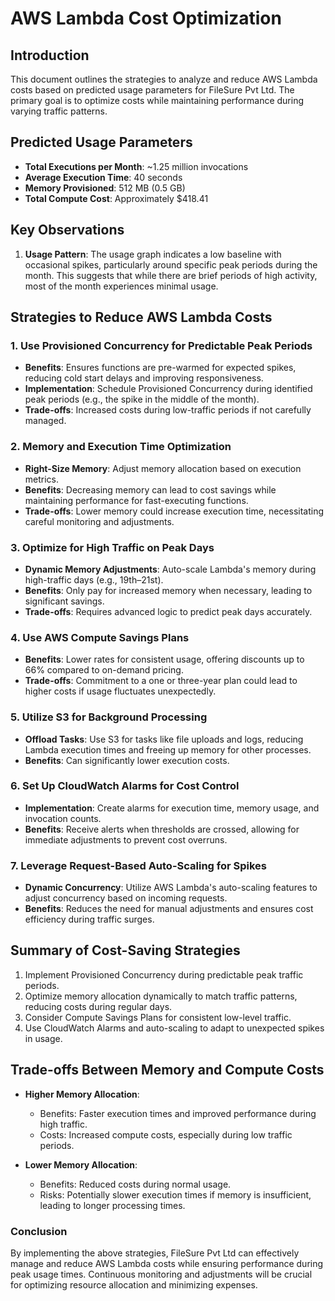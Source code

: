 # AWS Lambda Cost Optimization

## Introduction
This document outlines the strategies to analyze and reduce AWS Lambda costs based on predicted usage parameters for FileSure Pvt Ltd. The primary goal is to optimize costs while maintaining performance during varying traffic patterns.

## Predicted Usage Parameters
- **Total Executions per Month**: ~1.25 million invocations
- **Average Execution Time**: 40 seconds
- **Memory Provisioned**: 512 MB (0.5 GB)
- **Total Compute Cost**: Approximately $418.41

## Key Observations
1. **Usage Pattern**: The usage graph indicates a low baseline with occasional spikes, particularly around specific peak periods during the month. This suggests that while there are brief periods of high activity, most of the month experiences minimal usage.

## Strategies to Reduce AWS Lambda Costs

### 1. Use Provisioned Concurrency for Predictable Peak Periods
- **Benefits**: Ensures functions are pre-warmed for expected spikes, reducing cold start delays and improving responsiveness.
- **Implementation**: Schedule Provisioned Concurrency during identified peak periods (e.g., the spike in the middle of the month).
- **Trade-offs**: Increased costs during low-traffic periods if not carefully managed.

### 2. Memory and Execution Time Optimization
- **Right-Size Memory**: Adjust memory allocation based on execution metrics.
- **Benefits**: Decreasing memory can lead to cost savings while maintaining performance for fast-executing functions.
- **Trade-offs**: Lower memory could increase execution time, necessitating careful monitoring and adjustments.

### 3. Optimize for High Traffic on Peak Days
- **Dynamic Memory Adjustments**: Auto-scale Lambda's memory during high-traffic days (e.g., 19th–21st).
- **Benefits**: Only pay for increased memory when necessary, leading to significant savings.
- **Trade-offs**: Requires advanced logic to predict peak days accurately.

### 4. Use AWS Compute Savings Plans
- **Benefits**: Lower rates for consistent usage, offering discounts up to 66% compared to on-demand pricing.
- **Trade-offs**: Commitment to a one or three-year plan could lead to higher costs if usage fluctuates unexpectedly.

### 5. Utilize S3 for Background Processing
- **Offload Tasks**: Use S3 for tasks like file uploads and logs, reducing Lambda execution times and freeing up memory for other processes.
- **Benefits**: Can significantly lower execution costs.

### 6. Set Up CloudWatch Alarms for Cost Control
- **Implementation**: Create alarms for execution time, memory usage, and invocation counts.
- **Benefits**: Receive alerts when thresholds are crossed, allowing for immediate adjustments to prevent cost overruns.

### 7. Leverage Request-Based Auto-Scaling for Spikes
- **Dynamic Concurrency**: Utilize AWS Lambda's auto-scaling features to adjust concurrency based on incoming requests.
- **Benefits**: Reduces the need for manual adjustments and ensures cost efficiency during traffic surges.

## Summary of Cost-Saving Strategies
1. Implement Provisioned Concurrency during predictable peak traffic periods.
2. Optimize memory allocation dynamically to match traffic patterns, reducing costs during regular days.
3. Consider Compute Savings Plans for consistent low-level traffic.
4. Use CloudWatch Alarms and auto-scaling to adapt to unexpected spikes in usage.

## Trade-offs Between Memory and Compute Costs
- **Higher Memory Allocation**:
  - Benefits: Faster execution times and improved performance during high traffic.
  - Costs: Increased compute costs, especially during low traffic periods.

- **Lower Memory Allocation**:
  - Benefits: Reduced costs during normal usage.
  - Risks: Potentially slower execution times if memory is insufficient, leading to longer processing times.

### Conclusion
By implementing the above strategies, FileSure Pvt Ltd can effectively manage and reduce AWS Lambda costs while ensuring performance during peak usage times. Continuous monitoring and adjustments will be crucial for optimizing resource allocation and minimizing expenses.
